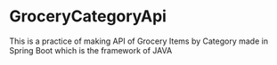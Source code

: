 # GroceryCategoryApi
This is a practice of making API of Grocery Items by Category made in Spring Boot which is the framework of JAVA
